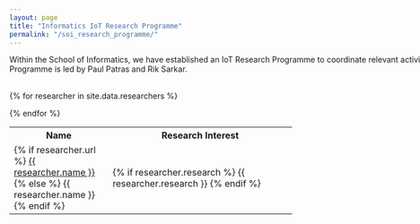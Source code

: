 ```yaml
---
layout: page
title: "Informatics IoT Research Programme"
permalink: "/soi_research_programme/"
---
```


<div style="width:800px"> 
Within the School of Informatics, we have established an IoT Research Programme to coordinate relevant activities. The Programme is led by Paul Patras and Rik Sarkar.
</div>
<br/>

<table width="850px">
<tr>
  <th width="160px">
    Name
  </th>
  <!--<th width="180px">
    Affiliation
  </th>-->
  <th>
    Research Interest
  </th>
</tr>

{% for researcher in site.data.researchers %}
<tr>
  <td> 
    {% if researcher.url %}
      <a href="{{ researcher.url }}"> {{ researcher.name }}</a> 
    {% else %}  
      {{ researcher.name }}
    {% endif %}
  </td>
<!--  <td>
    {{ researcher.affiliation }}
  </td> -->
  <td>
    {% if researcher.research %}
      {{ researcher.research }}
    {% endif %}
  </td>
</tr>
{% endfor %}
</table>

